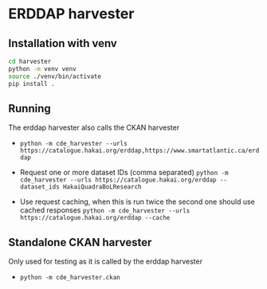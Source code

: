 # ERDDAP harvester

## Installation with venv

```bash
cd harvester
python -m venv venv
source ./venv/bin/activate
pip install .
```

## Running

The erddap harvester also calls the CKAN harvester

- `python -m cde_harvester --urls https://catalogue.hakai.org/erddap,https://www.smartatlantic.ca/erddap`

- Request one or more dataset IDs (comma separated)
  `python -m cde_harvester --urls https://catalogue.hakai.org/erddap --dataset_ids HakaiQuadraBoLResearch`
- Use request caching, when this is run twice the second one should use cached responses
  `python -m cde_harvester --urls https://catalogue.hakai.org/erddap --cache`

## Standalone CKAN harvester

Only used for testing as it is called by the erddap harvester

- `python -m cde_harvester.ckan`
